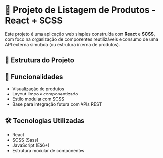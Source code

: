# 🛒 Projeto de Listagem de Produtos - React + SCSS

Este projeto é uma aplicação web simples construída com **React** e **SCSS**, com foco na organização de componentes reutilizáveis e consumo de uma API externa simulada (ou estrutura interna de produtos).

## 📂 Estrutura do Projeto


## 🚀 Funcionalidades

- Visualização de produtos
- Layout limpo e componentizado
- Estilo modular com SCSS
- Base para integração futura com APIs REST

## 🛠️ Tecnologias Utilizadas

- React
- SCSS (Sass)
- JavaScript (ES6+)
- Estrutura modular de componentes
